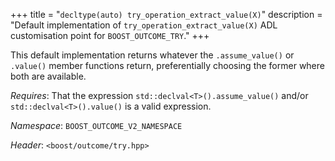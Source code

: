 +++
title = "`decltype(auto) try_operation_extract_value(X)`"
description = "Default implementation of `try_operation_extract_value(X)` ADL customisation point for `BOOST_OUTCOME_TRY`."
+++

This default implementation returns whatever the `.assume_value()` or `.value()` member functions return, preferentially choosing the former where both are available.

*Requires*: That the expression `std::declval<T>().assume_value()` and/or `std::declval<T>().value()` is a valid expression.

*Namespace*: `BOOST_OUTCOME_V2_NAMESPACE`

*Header*: `<boost/outcome/try.hpp>`
